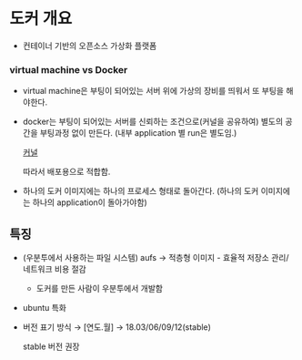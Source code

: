 # 도커 개요
- 컨테이너 기반의 오픈소스 가상화 플랫폼

### virtual machine vs Docker

- virtual machine은 부팅이 되어있는 서버 위에 가상의 장비를 띄워서 또 부팅을 해야한다.
- docker는 부팅이 되어있는 서버를 신뢰하는 조건으로(커널을 공유하여) 별도의 공간을 부팅과정 없이 만든다. (내부 application 별 run은 별도임.)

    [커널](https://github.com/jeongdaeun98/tech-note/blob/master/cs/OS/%EC%BB%A4%EB%84%90.md)

    따라서 배포용으로 적합함.

- 하나의 도커 이미지에는 하나의 프로세스 형태로 돌아간다. (하나의 도커 이미지에는 하나의 application이 돌아가야함)

## 특징

- (우분투에서 사용하는 파일 시스템) aufs → 적층형 이미지 - 효율적 저장소 관리/ 네트워크 비용 절감
    - 도커를 만든 사람이 우분투에서 개발함
- ubuntu 특화
- 버전 표기 방식 → [연도.월] → 18.03/06/09/12(stable)

    stable 버전 권장